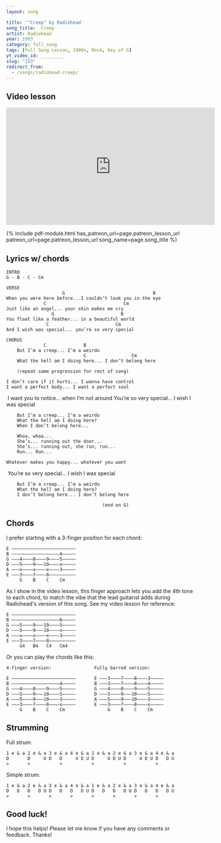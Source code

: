 ```yaml
---
layout: song

title: '"Creep" by Radiohead'
song_title:  Creep
artist: Radiohead
year: 1993
category: full_song
tags: [Full Song Lesson, 1990s, Rock, Key of G]
yt_video_id: _________
slug: "153"
redirect_from:
  - /songs/radiohead-creep/
---
```


## Video lesson

<iframe width="560" height="315" src="https://www.youtube.com/embed/T5N1Z1RYxGk?showinfo=0" frameborder="0" allowfullscreen></iframe>

{% include pdf-module.html has_patreon_url=page.patreon_lesson_url patreon_url=page.patreon_lesson_url song_name=page.song_title %}

## Lyrics w/ chords

    INTRO
    G - B - C - Cm

    VERSE
                         G                                 B
    When you were here before...I couldn’t look you in the eye
                  C                             Cm
    Just like an angel... your skin makes me cry
                     G                         B
    You float like a feather... in a beautiful world
                   C                         Cm
    And I wish was special... you’re so very special

    CHORUS
                  C              B
        But I’m a creep... I’m a weirdo
                                 C                 Cm
        What the hell am I doing here... I don’t belong here

        (repeat same progression for rest of song)

    I don’t care if it hurts... I wanna have control
    I want a perfect body... I want a perfect soul
 I want you to notice... when I’m not around
    You’re so very special... I wish I was special

        But I’m a creep... I’m a weirdo
        What the hell am I doing here?
        When I don’t belong here...

        Whoa, whoa...
        She’s... running out the door...
        She’s... running out, she run, run...
        Run... Run...

    Whatever makes you happy... whatever you want
 You’re so very special... I wish I was special

        But I’m a creep... I’m a weirdo
        What the hell am I doing here?
        I don’t belong here... I don’t belong here

                                        (end on G)

## Chords

I prefer starting with a 3-finger position for each chord:

    E ––––––––––––––––––––––––
    B ––––––––––––––––––4–––––
    G –––4––––8––––9––––5–––––
    D –––5––––9–––10––––x–––––
    A –––x––––x––––x––––3–––––
    E –––3––––7––––8––––––––––
         G    B    C    Cm    

As I show in the video lesson, this finger approach lets you add the 4th tone to each chord, to match the vibe that the lead guitarist adds during Radiohead's version of this song. See my video lesson for reference:

    E ––––––––––––––––––––––––
    B ––––––––––––––––––6–––––
    G –––5––––9–––10––––5–––––
    D –––5––––9–––10––––x–––––
    A –––x––––x––––x––––3–––––
    E –––3––––7––––8––––––––––
         G4   B4   C4   Cm4    

Or you can play the chords like this:

    4-finger version:                Fully barred version:

    E ––––––––––––––––––––––––       E –––3––––7––––8––––3–––––
    B ––––––––––––––––––4–––––       B –––3––––7––––8––––4–––––
    G –––4––––8––––9––––5–––––       G –––4––––8––––9––––5–––––
    D –––5––––9–––10––––5–––––       D –––5––––9–––10––––5–––––
    A –––5––––9–––10––––3–––––       A –––5––––9–––10––––3–––––
    E –––3––––7––––8––––x–––––       E –––3––––7––––8––––x–––––
         G    B    C    Cm                G    B    C    Cm    


## Strumming

Full strum:

    1 e & a 2 e & a 3 e & a 4 e & a 1 e & a 2 e & a 3 e & a 4 e & a
    D       D     U D   D     U D U D     U D U D     U D U D   D U
    >       >           >           >           >           >

Simple strum:

    1 e & a 2 e & a 3 e & a 4 e & a 1 e & a 2 e & a 3 e & a 4 e & a
    D   D   D   D U D   D   D   D U D   D   D   D U D   D   D   D U
    >       >       >       >       >       >       >       >

## Good luck!

I hope this helps! Please let me know if you have any comments or feedback. Thanks!
